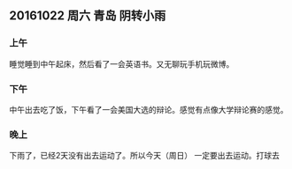 ## 20161022 周六  青岛  阴转小雨

### 上午

睡觉睡到中午起床，然后看了一会英语书。又无聊玩手机玩微博。

### 下午

中午出去吃了饭，下午看了一会美国大选的辩论。感觉有点像大学辩论赛的感觉。

### 晚上

下雨了，已经2天没有出去运动了。所以今天（周日） 一定要出去运动。打球去

